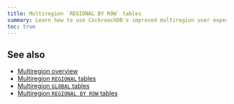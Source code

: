 ```yaml
---
title: Multiregion `REGIONAL BY ROW` tables
summary: Learn how to use CockroachDB's improved multiregion user experience.
toc: true
---
```


## See also

- [Multiregion overview](multiregion-overview.md)
- [Multiregion `REGIONAL` tables](multiregion-regional-tables.md)
- [Multiregion `GLOBAL` tables](multiregion-global-tables.md)
- [Multiregion `REGIONAL BY ROW` tables](multiregion-regional-by-row-tables.md)
